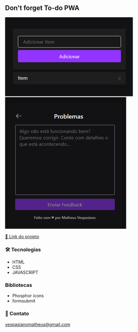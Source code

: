 ## Don't forget To-do PWA

![preview](./.github/preview1.png)
![preview](./.github/preview2.png)

[🔗 Link do projeto](https://vespasianoo.github.io/to-do-app//)

### 🛠 Tecnologias

- HTML
- CSS
- JAVASCRIPT

### Bibliotecas

- Phosphor icons
- formsubmit

### 📩 Contato

vespasianomatheus@gmail.com

